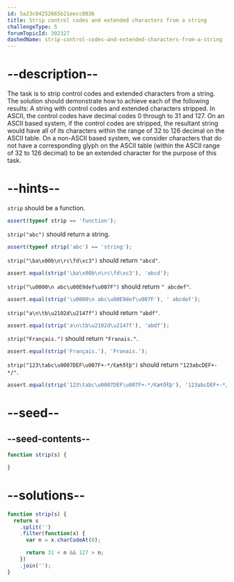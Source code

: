 ```yaml
---
id: 5a23c84252665b21eecc8036
title: Strip control codes and extended characters from a string
challengeType: 5
forumTopicId: 302327
dashedName: strip-control-codes-and-extended-characters-from-a-string
---
```


# --description--

The task is to strip control codes and extended characters from a string. The solution should demonstrate how to achieve each of the following results: A string with control codes and extended characters stripped. In ASCII, the control codes have decimal codes 0 through to 31 and 127. On an ASCII based system, if the control codes are stripped, the resultant string would have all of its characters within the range of 32 to 126 decimal on the ASCII table. On a non-ASCII based system, we consider characters that do not have a corresponding glyph on the ASCII table (within the ASCII range of 32 to 126 decimal) to be an extended character for the purpose of this task.

# --hints--

`strip` should be a function.

```js
assert(typeof strip == 'function');
```

`strip("abc")` should return a string.

```js
assert(typeof strip('abc') == 'string');
```

`strip("\ba\x00b\n\rc\fd\xc3")` should return `"abcd"`.

```js
assert.equal(strip('\ba\x00b\n\rc\fd\xc3'), 'abcd');
```

`strip("\u0000\n abc\u00E9def\u007F")` should return `" abcdef"`.

```js
assert.equal(strip('\u0000\n abc\u00E9def\u007F'), ' abcdef');
```

`strip("a\n\tb\u2102d\u2147f")` should return `"abdf"`.

```js
assert.equal(strip('a\n\tb\u2102d\u2147f'), 'abdf');
```

`strip("Français.")` should return `"Franais."`.

```js
assert.equal(strip('Français.'), 'Franais.');
```

`strip("123\tabc\u0007DEF\u007F+-*/€æŧðłþ")` should return `"123abcDEF+-*/"`.

```js
assert.equal(strip('123\tabc\u0007DEF\u007F+-*/€æŧðłþ'), '123abcDEF+-*/');
```

# --seed--

## --seed-contents--

```js
function strip(s) {

}
```

# --solutions--

```js
function strip(s) {
  return s
    .split('')
    .filter(function(x) {
      var n = x.charCodeAt(0);

      return 31 < n && 127 > n;
    })
    .join('');
}
```
